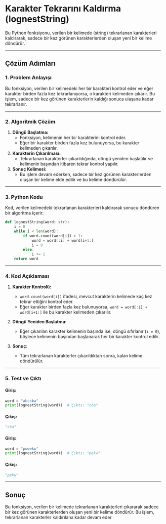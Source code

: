 # Karakter Tekrarını Kaldırma (lognestString)

Bu Python fonksiyonu, verilen bir kelimede (string) tekrarlanan karakterleri kaldırarak, sadece bir kez görünen karakterlerden oluşan yeni bir kelime döndürür.

---

## Çözüm Adımları

### 1. Problem Anlayışı
Bu fonksiyon, verilen bir kelimedeki her bir karakteri kontrol eder ve eğer karakter birden fazla kez tekrarlanıyorsa, o karakteri kelimeden çıkarır. Bu işlem, sadece bir kez görünen karakterlerin kaldığı sonuca ulaşana kadar tekrarlanır.

---

### 2. Algoritmik Çözüm
1. **Döngü Başlatma:**
   - Fonksiyon, kelimenin her bir karakterini kontrol eder.
   - Eğer bir karakter birden fazla kez bulunuyorsa, bu karakter kelimeden çıkarılır.
2. **Karakterin Çıkarılması:**
   - Tekrarlanan karakterler çıkarıldığında, döngü yeniden başlatılır ve kelimenin başından itibaren tekrar kontrol yapılır.
3. **Sonuç Kelimesi:**
   - Bu işlem devam ederken, sadece bir kez görünen karakterlerden oluşan bir kelime elde edilir ve bu kelime döndürülür.

---

### 3. Python Kodu

Kod, verilen kelimedeki tekrarlanan karakterleri kaldırarak sonucu döndüren bir algoritma içerir:

```python
def lognestString(word: str):
    i = 0
    while i < len(word):
        if word.count(word[i]) > 1:
            word = word[:i] + word[i+1:]
            i = 0
        else:
            i += 1
    return word
```

---

### 4. Kod Açıklaması

1. **Karakter Kontrolü:**
   - `word.count(word[i])` ifadesi, mevcut karakterin kelimede kaç kez tekrar ettiğini kontrol eder.
   - Eğer karakter birden fazla kez bulunuyorsa, `word = word[:i] + word[i+1:]` ile bu karakter kelimeden çıkarılır.

2. **Döngü Yeniden Başlatma:**
   - Eğer çıkarılan karakter kelimenin başında ise, döngü sıfırlanır (`i = 0`), böylece kelimenin başından başlanarak her bir karakter kontrol edilir.

3. **Sonuç:**
   - Tüm tekrarlanan karakterler çıkarıldıktan sonra, kalan kelime döndürülür.

---

### 5. Test ve Çıktı

#### Giriş:
```python
word = "abccba"
print(lognestString(word))  # Çıktı: "cba"
```

#### Çıkış:
```python
"cba"
```

#### Giriş:
```python
word = "pwwekw"
print(lognestString(word))  # Çıktı: "pekw"
```

#### Çıkış:
```python
"pekw"
```
---

## Sonuç
Bu fonksiyon, verilen bir kelimede tekrarlanan karakterleri çıkararak sadece bir kez görünen karakterlerden oluşan yeni bir kelime döndürür. Bu işlem, tekrarlanan karakterler kaldırılana kadar devam eder.